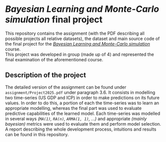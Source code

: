 # _Bayesian Learning and Monte-Carlo simulation_ final project

This repository contains the assignment (with the PDF describing all possible projects all relative
datasets), the dataset and main source code of the final project for the
[_Bayesian Learning and Monte-Carlo simulation_](https://onlineservices.polimi.it/manifesti/manifesti/controller/ManifestoPublic.do?EVN_DETTAGLIO_RIGA_MANIFESTO=evento&aa=2024&k_cf=225&k_corso_la=481&k_indir=T2I&codDescr=055283&lang=IT&semestre=2&idGruppo=5012&idRiga=310895) 
course.\
This project was developed in group (made up of 4) and represented the final examination of the aforementioned course.

## Description of the project
The detailed version of the assignment can be found under `assignment/Project2025.pdf` under
paragraph 3.6. It consists in modelling two time-series (US GDP and ICP) in order to make predictions
on its future values. In order to do this, a portion of each the time-series was to learn an
appropriate modelling, whereas the final part was used to evaluate predictive capabilities of the
learned model. Each time-series was modelled in several ways _(`MA(1)`, `RA(n)`, `ARMA(1, 1)`, ...)_ and 
appropriate _(mainly bayesian)_ metrics were used to evaluate them and perform model selection.\
A report describing the whole development process, intuitions and results can be found in this
repository.
